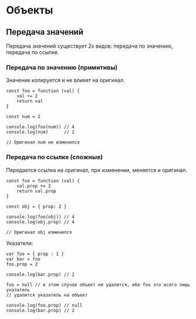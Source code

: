 # Объекты

## Передача значений
Передача значений существует 2х видов: передача по значению, передача по ссылке.

### Передача по значению (примитивы)
Значение копируется и не влияет на оригинал.

    const foo = function (val) {
        val += 2
        return val
    }

    const num = 2

    console.log(foo(num)) // 4
    console.log(num)      // 2

    // Оригинал num не изменился

### Передача по ссылке (сложные)
Передается ссылка на оригинал, при изменении, меняется и оригинал.

    const foo = function (val) {
        val.prop += 2
        return val.prop
    }

    const obj = { prop: 2 }

    console.log(foo(obj)) // 4
    console.log(obj.prop) // 4

    // Оригинал obj изменился

Указатели:

    var foo = { prop : 1 }
    var bar = foo
    foo.prop = 2

    console.log(bar.prop) // 2

    foo = null // в этом случае объект не удалится, ибо foo это всего лишь указатель
    // удалится указатель на объект

    console.log(foo.prop) // null
    console.log(bar.prop) // 2
